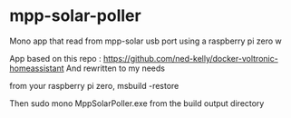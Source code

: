 # mpp-solar-poller
Mono app that read from mpp-solar usb port using a raspberry pi zero w


App based on this repo : https://github.com/ned-kelly/docker-voltronic-homeassistant
And rewritten to my needs


from your raspberry pi zero, 
msbuild -restore

Then sudo mono MppSolarPoller.exe from the build output directory
